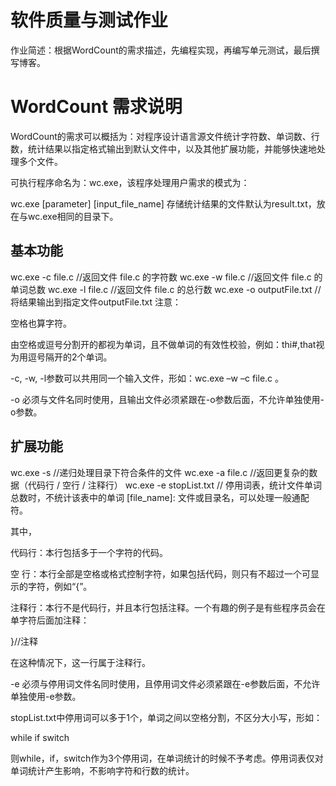 # 软件质量与测试作业

作业简述：根据WordCount的需求描述，先编程实现，再编写单元测试，最后撰写博客。
 
# WordCount 需求说明
WordCount的需求可以概括为：对程序设计语言源文件统计字符数、单词数、行数，统计结果以指定格式输出到默认文件中，以及其他扩展功能，并能够快速地处理多个文件。

可执行程序命名为：wc.exe，该程序处理用户需求的模式为：

wc.exe [parameter] [input_file_name]
存储统计结果的文件默认为result.txt，放在与wc.exe相同的目录下。

## 基本功能
wc.exe -c file.c     //返回文件 file.c 的字符数
wc.exe -w file.c     //返回文件 file.c 的单词总数
wc.exe -l file.c     //返回文件 file.c 的总行数
wc.exe -o outputFile.txt     //将结果输出到指定文件outputFile.txt
注意：

空格也算字符。

由空格或逗号分割开的都视为单词，且不做单词的有效性校验，例如：thi#,that视为用逗号隔开的2个单词。

-c, -w, -l参数可以共用同一个输入文件，形如：wc.exe –w –c file.c 。

-o 必须与文件名同时使用，且输出文件必须紧跟在-o参数后面，不允许单独使用-o参数。 

## 扩展功能
wc.exe -s            //递归处理目录下符合条件的文件
wc.exe -a file.c     //返回更复杂的数据（代码行 / 空行 / 注释行）
wc.exe -e stopList.txt  // 停用词表，统计文件单词总数时，不统计该表中的单词
[file_name]: 文件或目录名，可以处理一般通配符。

其中，

代码行：本行包括多于一个字符的代码。

空   行：本行全部是空格或格式控制字符，如果包括代码，则只有不超过一个可显示的字符，例如“{”。

注释行：本行不是代码行，并且本行包括注释。一个有趣的例子是有些程序员会在单字符后面加注释：

}//注释

在这种情况下，这一行属于注释行。

-e 必须与停用词文件名同时使用，且停用词文件必须紧跟在-e参数后面，不允许单独使用-e参数。

stopList.txt中停用词可以多于1个，单词之间以空格分割，不区分大小写，形如：

while if switch

则while，if，switch作为3个停用词，在单词统计的时候不予考虑。停用词表仅对单词统计产生影响，不影响字符和行数的统计。
